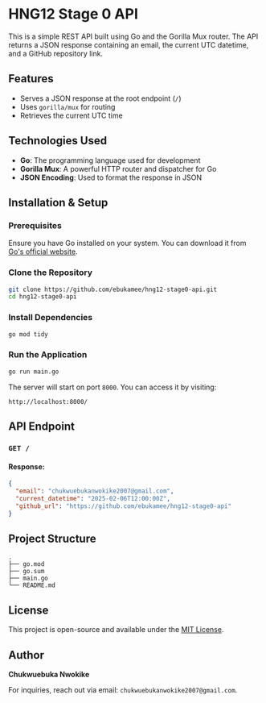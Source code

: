 # HNG12 Stage 0 API

This is a simple REST API built using Go and the Gorilla Mux router. The API returns a JSON response containing an email, the current UTC datetime, and a GitHub repository link.

## Features
- Serves a JSON response at the root endpoint (`/`)
- Uses `gorilla/mux` for routing
- Retrieves the current UTC time

## Technologies Used
- **Go**: The programming language used for development
- **Gorilla Mux**: A powerful HTTP router and dispatcher for Go
- **JSON Encoding**: Used to format the response in JSON

## Installation & Setup
### Prerequisites
Ensure you have Go installed on your system. You can download it from [Go's official website](https://go.dev/).

### Clone the Repository
```sh
git clone https://github.com/ebukamee/hng12-stage0-api.git
cd hng12-stage0-api
```

### Install Dependencies
```sh
go mod tidy
```

### Run the Application
```sh
go run main.go
```

The server will start on port `8000`. You can access it by visiting:
```
http://localhost:8000/
```

## API Endpoint
### `GET /`
#### Response:
```json
{
  "email": "chukwuebukanwokike2007@gmail.com",
  "current_datetime": "2025-02-06T12:00:00Z",
  "github_url": "https://github.com/ebukamee/hng12-stage0-api"
}
```

## Project Structure
```
.
├── go.mod
├── go.sum
├── main.go
└── README.md
```

## License
This project is open-source and available under the [MIT License](LICENSE).

## Author
**Chukwuebuka Nwokike**

For inquiries, reach out via email: `chukwuebukanwokike2007@gmail.com`.

